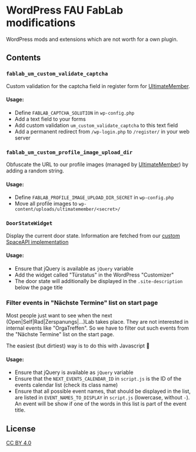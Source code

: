 # WordPress FAU FabLab modifications

WordPress mods and extensions which are not worth for a own plugin.

## Contents

### `fablab_um_custom_validate_captcha`

Custom validation for the captcha field in register form for
[UltimateMember](https://github.com/ultimatemember/ultimatemember/).

#### Usage:

- Define `FABLAB_CAPTCHA_SOLUTION` in `wp-config.php`
- Add a text field to your forms
- Add custom validation `um_custom_validate_captcha` to this text field
- Add a permanent redirect from `/wp-login.php` to `/register/` in your web server

### `fablab_um_custom_profile_image_upload_dir`

Obfuscate the URL to our profile images (managed by
[UltimateMember](https://github.com/ultimatemember/ultimatemember/)) by adding a random string.

#### Usage:

- Define `FABLAB_PROFILE_IMAGE_UPLOAD_DIR_SECRET` in `wp-config.php`
- Move all profile images to `wp-content/uploads/ultimatemember/<secret>/`

### `DoorStateWidget`

Display the current door state. Information are fetched from our [custom SpaceAPI
implementation](https://github.com/fau-fablab/spaceapi/)

#### Usage:

- Ensure that jQuery is available as `jQuery` variable
- Add the widget called "Türstatus" in the WordPress "Customizer"
- The door state will additionally be displayed in the `.site-description` below the page title

### Filter events in "Nächste Termine" list on start page

Most people just want to see when the next (Open|Self|Rad|Zerspanungs|...)Lab takes place.
They are not interested in internal events like "OrgaTreffen".
So we have to filter out such events from the "Nächste Termine" list on the start page.

The easiest (but dirtiest) way is to do this with Javascript :tada:

#### Usage:

- Ensure that jQuery is available as `jQuery` variable
- Ensure that the `NEXT_EVENTS_CALENDAR_ID` in `script.js` is the ID of the events calendar list
  (check its class name)
- Ensure that all possible event names, that should be displayed in the list, are listed in
  `EVENT_NAMES_TO_DISPLAY` in `script.js` (lowercase, without `-`). An event will be show if one of
  the words in this list is part of the event title.

## License

[CC BY 4.0](https://creativecommons.org/licenses/by/4.0/)

